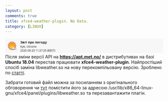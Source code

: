 ```yaml
---
layout: post
comments: true
title: xfce4-weather-plugin. No Data.
category: [LINUX]
---
```

![Jekyll logo](/media/xubuntu-weather-plugin.png?style=head)  
Після зміни версії API на **https://apt.met.no/** в дистрибутивах на базі **Ubuntu 18.04** перестав працювати **xfce4-weather-plugin**.<!--more--> Найпростіший спосіб заміна <path>libweather.so</path> на нову перекомпільовану версію.
Зроблено по [статті](https://askubuntu.com/questions/1274259/xfce4-weather-plugin-for-xubuntu-18-04-stopped-working "askubuntu").

Забрати готовий файл можна за посиланням з оригінального обговорення чи [тут](https://github.com/nyurch/nyurch.github.io/tree/master/files/libweather.so "libweather.so")
помістити його за адресою <path>/usr/lib/x86_64-linux-gnu/xfce4/panel/plugins/libweather.so</path> та перезавантажити плагін.
